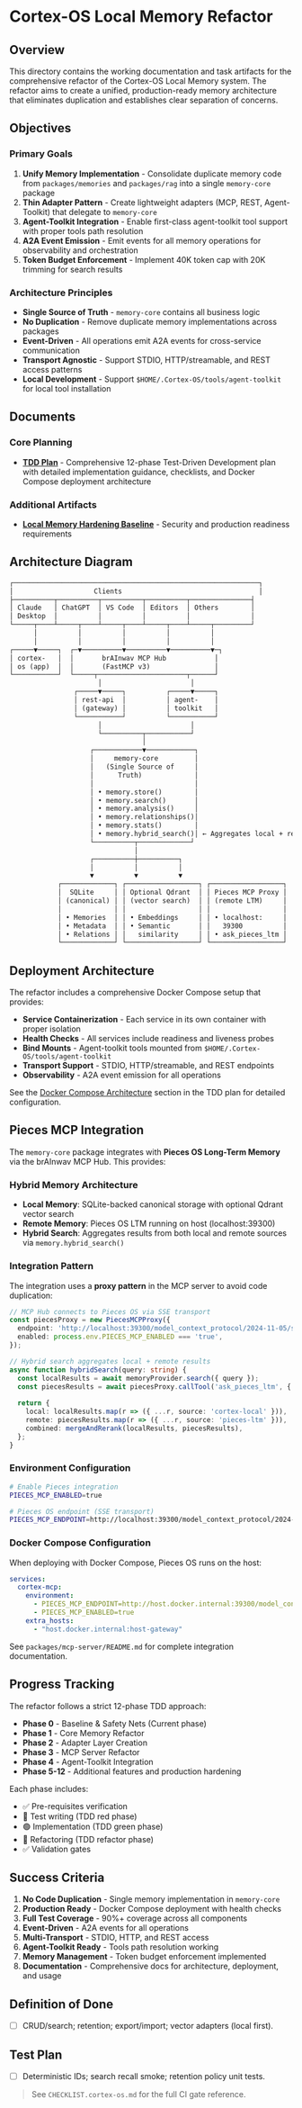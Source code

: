 # Cortex-OS Local Memory Refactor

## Overview

This directory contains the working documentation and task artifacts for the comprehensive refactor of the Cortex-OS Local Memory system. The refactor aims to create a unified, production-ready memory architecture that eliminates duplication and establishes clear separation of concerns.

## Objectives

### Primary Goals

1. **Unify Memory Implementation** - Consolidate duplicate memory code from `packages/memories` and `packages/rag` into a single `memory-core` package
2. **Thin Adapter Pattern** - Create lightweight adapters (MCP, REST, Agent-Toolkit) that delegate to `memory-core`
3. **Agent-Toolkit Integration** - Enable first-class agent-toolkit tool support with proper tools path resolution
4. **A2A Event Emission** - Emit events for all memory operations for observability and orchestration
5. **Token Budget Enforcement** - Implement 40K token cap with 20K trimming for search results

### Architecture Principles

- **Single Source of Truth** - `memory-core` contains all business logic
- **No Duplication** - Remove duplicate memory implementations across packages
- **Event-Driven** - All operations emit A2A events for cross-service communication
- **Transport Agnostic** - Support STDIO, HTTP/streamable, and REST access patterns
- **Local Development** - Support `$HOME/.Cortex-OS/tools/agent-toolkit` for local tool installation

## Documents

### Core Planning

- **[TDD Plan](./mcp-and-memory-tdd-plan.md)** - Comprehensive 12-phase Test-Driven Development plan with detailed implementation guidance, checklists, and Docker Compose deployment architecture

### Additional Artifacts

- **[Local Memory Hardening Baseline](./local-memory-hardening-baseline.md)** - Security and production readiness requirements

## Architecture Diagram

```markdown
┌─────────────────────────────────────────────────────────────┐
│                    Clients                                  │
├──────────┬──────────┬──────────┬──────────┬───────────────┤
│ Claude   │ ChatGPT  │ VS Code  │ Editors  │ Others        │
│ Desktop  │          │          │          │               │
└─────┬────┴─────┬────┴─────┬────┴─────┬────┴─────┬─────────┘
      │          │          │          │          │
      │          │          │          │          │
┌─────▼─────┐  ┌─▼──────────▼──────────▼──────────▼─┐
│ cortex-   │  │       brAInwav MCP Hub            │
│ os (app)  │  │       (FastMCP v3)                │
└───────────┘  └─────┬──────────────────────┬──────┘
                      │                      │
                ┌─────▼─────┐          ┌─────▼─────┐
                │ rest-api  │          │ agent-    │
                │ (gateway) │          │ toolkit   │
                └───────────┘          └───────────┘
                      │                      │
                      └──────────┬───────────┘
                                 │
                    ┌────────────▼────────────┐
                    │     memory-core         │
                    │   (Single Source of     │
                    │      Truth)             │
                    │                         │
                    │ • memory.store()        │
                    │ • memory.search()       │
                    │ • memory.analysis()     │
                    │ • memory.relationships()│
                    │ • memory.stats()        │
                    │ • memory.hybrid_search()│ ← Aggregates local + remote
                    └──────────┬─────────────┘
                               │
                    ┌──────────┼──────────┐
                    │          │          │
                    ▼          ▼          ▼
            ┌─────────────┐ ┌──────────────────┐ ┌──────────────────┐
            │  SQLite     │ │ Optional Qdrant  │ │ Pieces MCP Proxy │
            │ (canonical) │ │ (vector search)  │ │ (remote LTM)     │
            │             │ │                  │ │                  │
            │ • Memories  │ │ • Embeddings     │ │ • localhost:     │
            │ • Metadata  │ │ • Semantic       │ │   39300          │
            │ • Relations │ │   similarity     │ │ • ask_pieces_ltm │
            └─────────────┘ └──────────────────┘ └──────────────────┘
```

## Deployment Architecture

The refactor includes a comprehensive Docker Compose setup that provides:

- **Service Containerization** - Each service in its own container with proper isolation
- **Health Checks** - All services include readiness and liveness probes
- **Bind Mounts** - Agent-toolkit tools mounted from `$HOME/.Cortex-OS/tools/agent-toolkit`
- **Transport Support** - STDIO, HTTP/streamable, and REST endpoints
- **Observability** - A2A event emission for all operations

See the [Docker Compose Architecture](./mcp-and-memory-tdd-plan.md#docker-compose-deployment-architecture) section in the TDD plan for detailed configuration.

## Pieces MCP Integration

The `memory-core` package integrates with **Pieces OS Long-Term Memory** via the brAInwav MCP Hub. This provides:

### Hybrid Memory Architecture

- **Local Memory**: SQLite-backed canonical storage with optional Qdrant vector search
- **Remote Memory**: Pieces OS LTM running on host (localhost:39300)
- **Hybrid Search**: Aggregates results from both local and remote sources via `memory.hybrid_search()`

### Integration Pattern

The integration uses a **proxy pattern** in the MCP server to avoid code duplication:

```typescript
// MCP Hub connects to Pieces OS via SSE transport
const piecesProxy = new PiecesMCPProxy({
  endpoint: 'http://localhost:39300/model_context_protocol/2024-11-05/sse',
  enabled: process.env.PIECES_MCP_ENABLED === 'true',
});

// Hybrid search aggregates local + remote results
async function hybridSearch(query: string) {
  const localResults = await memoryProvider.search({ query });
  const piecesResults = await piecesProxy.callTool('ask_pieces_ltm', { question: query });
  
  return {
    local: localResults.map(r => ({ ...r, source: 'cortex-local' })),
    remote: piecesResults.map(r => ({ ...r, source: 'pieces-ltm' })),
    combined: mergeAndRerank(localResults, piecesResults),
  };
}
```

### Environment Configuration

```bash
# Enable Pieces integration
PIECES_MCP_ENABLED=true

# Pieces OS endpoint (SSE transport)
PIECES_MCP_ENDPOINT=http://localhost:39300/model_context_protocol/2024-11-05/sse
```

### Docker Compose Configuration

When deploying with Docker Compose, Pieces OS runs on the host:

```yaml
services:
  cortex-mcp:
    environment:
      - PIECES_MCP_ENDPOINT=http://host.docker.internal:39300/model_context_protocol/2024-11-05/sse
      - PIECES_MCP_ENABLED=true
    extra_hosts:
      - "host.docker.internal:host-gateway"
```

See `packages/mcp-server/README.md` for complete integration documentation.

## Progress Tracking

The refactor follows a strict 12-phase TDD approach:

- **Phase 0** - Baseline & Safety Nets (Current phase)
- **Phase 1** - Core Memory Refactor
- **Phase 2** - Adapter Layer Creation
- **Phase 3** - MCP Server Refactor
- **Phase 4** - Agent-Toolkit Integration
- **Phase 5-12** - Additional features and production hardening

Each phase includes:

- ✅ Pre-requisites verification
- 🧪 Test writing (TDD red phase)
- 🟢 Implementation (TDD green phase)
- 🔄 Refactoring (TDD refactor phase)
- ✅ Validation gates

## Success Criteria

1. **No Code Duplication** - Single memory implementation in `memory-core`
2. **Production Ready** - Docker Compose deployment with health checks
3. **Full Test Coverage** - 90%+ coverage across all components
4. **Event-Driven** - A2A events for all operations
5. **Multi-Transport** - STDIO, HTTP, and REST access
6. **Agent-Toolkit Ready** - Tools path resolution working
7. **Memory Management** - Token budget enforcement implemented
8. **Documentation** - Comprehensive docs for architecture, deployment, and usage

## Definition of Done
- [ ] CRUD/search; retention; export/import; vector adapters (local first).

## Test Plan
- [ ] Deterministic IDs; search recall smoke; retention policy unit tests.

> See `CHECKLIST.cortex-os.md` for the full CI gate reference.

